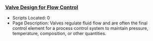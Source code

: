 ### [Valve Design for Flow Control](https://www.apmonitor.com/pdc/index.php/Main/FlowValves)
- Scripts Located: 0
- Page Description: Valves regulate fluid flow and are often the final control element for a process control system to maintain pressure, temperature, composition, or other quantities.
